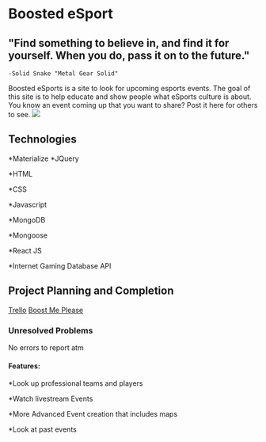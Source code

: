 # Boosted eSport

## "Find something to believe in, and find it for yourself. When you do, pass it on to the future."
    -Solid Snake "Metal Gear Solid"

Boosted eSports is a site to look for upcoming esports events. The goal of this site is to help educate and show people what eSports culture is about. You know an event coming up that you want to share? Post it here for others to see.
<img src="https://i.imgur.com/TUdf1E5.png">

## Technologies
*Materialize
*JQuery

*HTML

*CSS

*Javascript

*MongoDB

*Mongoose

*React JS

*Internet Gaming Database API

## Project Planning and Completion

[Trello](https://trello.com/b/VvuHCkwR/boosted-esports)
[Boost Me Please](https://boosted-esports.herokuapp.com)

### Unresolved Problems

No errors to report atm

#### Features:
*Look up professional teams and players

*Watch livestream Events

*More Advanced Event creation that includes maps

*Look at past events
